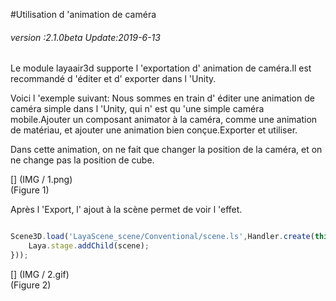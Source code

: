 #Utilisation d 'animation de caméra

###### *version :2.1.0beta   Update:2019-6-13*

Le module layaair3d supporte l 'exportation d' animation de caméra.Il est recommandé d 'éditer et d' exporter dans l 'Unity.

Voici l 'exemple suivant: Nous sommes en train d' éditer une animation de caméra simple dans l 'Unity, qui n' est qu 'une simple caméra mobile.Ajouter un composant animator à la caméra, comme une animation de matériau, et ajouter une animation bien conçue.Exporter et utiliser.

Dans cette animation, on ne fait que changer la position de la caméra, et on ne change pas la position de cube.

[] (IMG / 1.png) <br > (Figure 1)

Après l 'Export, l' ajout à la scène permet de voir l 'effet.


```typescript

Scene3D.load('LayaScene_scene/Conventional/scene.ls',Handler.create(this,function(scene:Scene3D):void{
    Laya.stage.addChild(scene);
}));
```


[] (IMG / 2.gif) <br > (Figure 2)